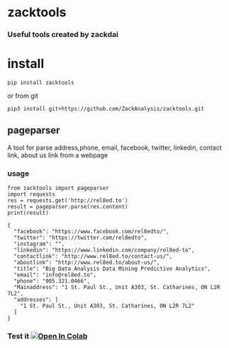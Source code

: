 # zacktools

### Useful tools created by zackdai

# install
`pip install zacktools`

or from git

`pip3 install git+https://github.com/ZackAnalysis/zacktools.git`

## pageparser

A tool for parse address,phone, email, facebook, twitter, linkedin, contact link, about us link from a webpage

### usage

```
from zacktools import pageparser
import requests
res = requests.get('http://rel8ed.to')
result = pageparser.parse(res.content)
print(result)
```

```
{
  "facebook": "https://www.facebook.com/rel8edto/",
  "twitter": "https://twitter.com/rel8edto",
  "instagram": "",
  "linkedin": "https://www.linkedin.com/company/rel8ed-to",
  "contactlink": "http://www.rel8ed.to/contact-us/",
  "aboutlink": "http://www.rel8ed.to/about-us/",
  "title": "Big Data Analysis Data Mining Predictive Analytics",
  "email": "info@rel8ed.to",
  "phone": "905.321.0466",
  "Mainaddress": "1 St. Paul St., Unit A303, St. Catharines, ON L2R 7L2",
  "addresses": [
    "1 St. Paul St., Unit A303, St. Catharines, ON L2R 7L2"
  ]
}
```
### Test it [![Open In Colab](https://colab.research.google.com/assets/colab-badge.svg)](https://colab.research.google.com/drive/1aE8PeQhJym8G6I_yHVfqIuydod5tlQuQ?usp=sharing)
